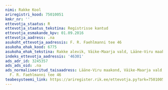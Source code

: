 ```yaml
---
nimi: Rakke Kool
ariregistri_kood: 75010051
kmkr_nr: ''
ettevotja_staatus: R
ettevotja_staatus_tekstina: Registrisse kantud
ettevotja_esmakande_kpv: 01.09.2016
ettevotja_aadress: .na
asukoht_ettevotja_aadressis: F. R. Faehlmanni tee 46
asukoha_ehak_kood: 6775
asukoha_ehak_tekstina: Rakke alevik, Väike-Maarja vald, Lääne-Viru maakond
indeks_ettevotja_aadressis: '46301'
ads_adr_id: 3245357
ads_ads_oid: .na
ads_normaliseeritud_taisaadress: Lääne-Viru maakond, Väike-Maarja vald, Rakke alevik,
  F. R. Faehlmanni tee 46
teabesysteemi_link: https://ariregister.rik.ee/ettevotja.py?ark=75010051&ref=rekvisiidid
---
```


